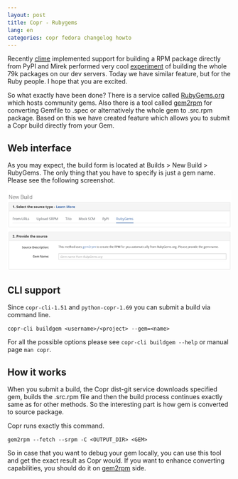 ```yaml
---
layout: post
title: Copr - Rubygems
lang: en
categories: copr fedora changelog howto
---
```


Recently [clime](https://github.com/clime) implemented support for building a RPM package directly from PyPI and Mirek performed very cool [experiment](http://miroslav.suchy.cz/blog/archives/2016/04/21/wip_rebuilding_all_pypi_modules_as_rpm_packages/index.html) of building the whole 79k packages on our dev servers. Today we have similar feature, but for the Ruby people. I hope that you are excited.


So what exactly have been done? There is a service called [RubyGems.org](https://rubygems.org) which hosts community gems. Also there is a tool called [gem2rpm](https://github.com/fedora-ruby/gem2rpm) for converting Gemfile to .spec or alternatively the whole gem to .src.rpm package. Based on this we have created feature which allows you to submit a Copr build directly from your Gem.


## Web interface

As you may expect, the build form is located at Builds > New Build > RubyGems. The only thing that you have to specify is just a gem name. Please see the following screenshot.

![Just provide gem name](/files/img/copr-rubygems.png)


## CLI support

Since `copr-cli-1.51` and `python-copr-1.69` you can submit a build via command line.

	copr-cli buildgem <username>/<project> --gem=<name>

For all the possible options please see `copr-cli buildgem --help` or manual page `man copr`.


## How it works

When you submit a build, the Copr dist-git service downloads specified gem, builds the .src.rpm file and then the build process continues exactly same as for other methods. So the interesting part is how gem is converted to source package.

Copr runs exactly this command.

	gem2rpm --fetch --srpm -C <OUTPUT_DIR> <GEM>

So in case that you want to debug your gem locally, you can use this tool and get the exact result as Copr would. If you want to enhance converting capabilities, you should do it on [gem2rpm](https://github.com/fedora-ruby/gem2rpm) side.
